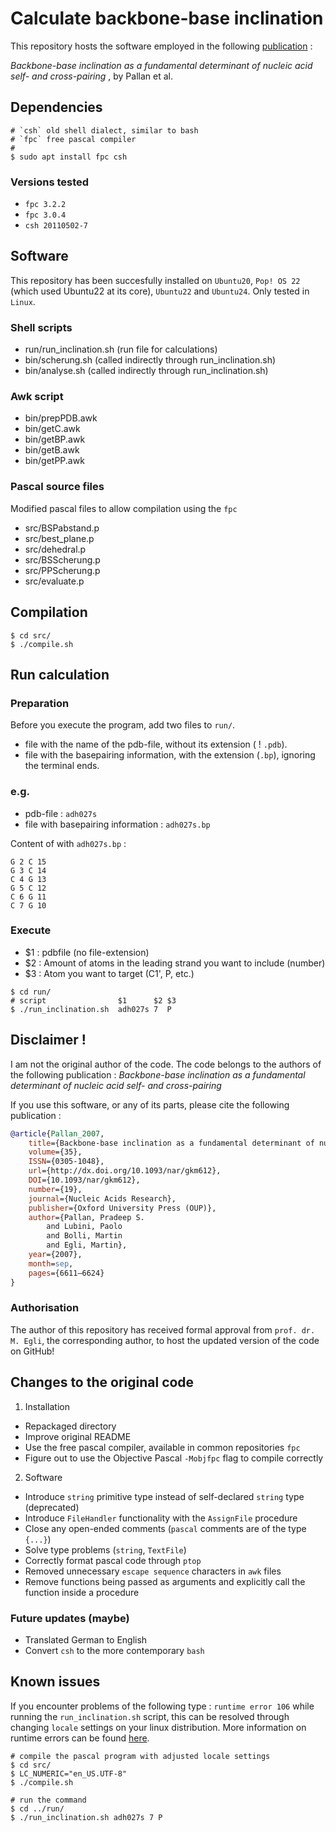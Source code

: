 # Calculate backbone-base inclination 

This repository hosts the software employed in the following [publication](https://academic.oup.com/nar/article/35/19/6611/2402188) : 
 
*Backbone-base inclination as a fundamental determinant of nucleic acid self- and cross-pairing* , by Pallan et al.
## Dependencies

```shell
# `csh` old shell dialect, similar to bash
# `fpc` free pascal compiler
#
$ sudo apt install fpc csh
```
### Versions tested 
- `fpc 3.2.2`
- `fpc 3.0.4`
- `csh 20110502-7`

## Software
This repository has been succesfully installed on `Ubuntu20`, `Pop! OS 22` (which used Ubuntu22 at its core), `Ubuntu22` and `Ubuntu24`. Only tested in `Linux`.

### Shell scripts

- run/run_inclination.sh (run file for calculations)
- bin/scherung.sh (called indirectly through run_inclination.sh)
- bin/analyse.sh (called indirectly through run_inclination.sh)

### Awk script
- bin/prepPDB.awk
- bin/getC.awk
- bin/getBP.awk
- bin/getB.awk
- bin/getPP.awk

### Pascal source files
Modified pascal files to allow compilation using the `fpc`
- src/BSPabstand.p
- src/best_plane.p
- src/dehedral.p
- src/BSScherung.p
- src/PPScherung.p
- src/evaluate.p
		
## Compilation
```shell
$ cd src/
$ ./compile.sh
```

## Run calculation

### Preparation

Before you execute the program, add two files to `run/`.

- file with the name of the pdb-file, without its extension ( ! `.pdb`).
- file with the basepairing information, with the extension (`.bp`), ignoring the terminal ends.

### e.g.
- pdb-file : `adh027s`
- file with basepairing information : `adh027s.bp`

Content of with `adh027s.bp` :
```
G 2 C 15
G 3 C 14
C 4 G 13
G 5 C 12
C 6 G 11
C 7 G 10
```

###	Execute 
 
- $1 : pdbfile (no file-extension)
- $2 : Amount of atoms in the leading strand you want to include (number)
- $3 : Atom you want to target (C1', P, etc.)
```shell
$ cd run/
# script                $1      $2 $3
$ ./run_inclination.sh  adh027s 7  P
```

## Disclaimer !

I am not the original author of the code. The code belongs to the authors of the following publication : 
*Backbone-base inclination as a fundamental determinant of nucleic acid self- and cross-pairing*

If you use this software, or any of its parts, please cite the following publication : 
```bib
@article{Pallan_2007,
    title={Backbone-base inclination as a fundamental determinant of nucleic acid self- and cross-pairing},
    volume={35},
    ISSN={0305-1048},
    url={http://dx.doi.org/10.1093/nar/gkm612},
    DOI={10.1093/nar/gkm612},
    number={19},
    journal={Nucleic Acids Research},
    publisher={Oxford University Press (OUP)},
    author={Pallan, Pradeep S.
        and Lubini, Paolo
        and Bolli, Martin
        and Egli, Martin},
    year={2007},
    month=sep,
    pages={6611–6624}
}
```

### Authorisation
The author of this repository has received formal approval from `prof. dr. M. Egli`, the corresponding author, to host the updated version of the code on GitHub!

## Changes to the original code
1. Installation
- Repackaged directory
- Improve original README
- Use the free pascal compiler, available in common repositories `fpc`
- Figure out to use the Objective Pascal `-Mobjfpc` flag to compile correctly

2. Software
- Introduce `string` primitive type instead of self-declared `string` type (deprecated)
- Introduce `FileHandler` functionality with the `AssignFile` procedure
- Close any open-ended comments (`pascal` comments are of the type `{...}`)
- Solve type problems (`string`, `TextFile`)
- Correctly format pascal code through `ptop`
- Removed unnecessary `escape sequence` characters in `awk` files
- Remove functions being passed as arguments and explicitly call the function inside a procedure


### Future updates (maybe)
- Translated German to English
- Convert `csh` to the more contemporary `bash`



## Known issues
If you encounter problems of the following type : `runtime error 106` while running the `run_inclination.sh` script, this can be resolved through changing `locale` settings on your linux distribution. More information on runtime errors can be found [here](https://www.freepascal.org/docs-html/user/userap4.html).
```shell
# compile the pascal program with adjusted locale settings
$ cd src/
$ LC_NUMERIC="en_US.UTF-8"
$ ./compile.sh 

# run the command 
$ cd ../run/
$ ./run_inclination.sh adh027s 7 P
```
